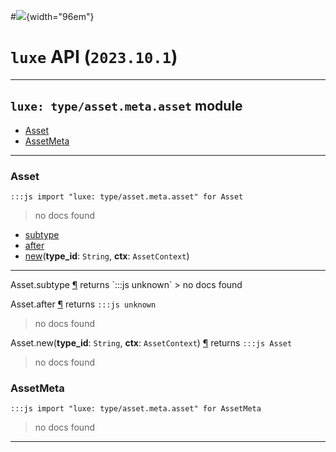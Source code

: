 #![](../../images/luxe-dark.svg){width="96em"}

# `luxe` API (`2023.10.1`)  


---

## `luxe: type/asset.meta.asset` module

- [Asset](#asset)   
- [AssetMeta](#assetmeta)   

---

### Asset
`:::js import "luxe: type/asset.meta.asset" for Asset`
> no docs found

- [subtype](#Asset.subtype)
- [after](#Asset.after)
- [new](#Asset.new+2)(**type_id**: `String`, **ctx**: `AssetContext`)

<hr/>
<endpoint module="luxe: type/asset.meta.asset" class="Asset" signature="subtype"></endpoint>
<signature id="Asset.subtype">Asset.subtype
<a class="headerlink" href="#Asset.subtype" title="Permanent link">¶</a></signature>
<span class='api_ret'>returns</span> `:::js unknown`
> no docs found   

<endpoint module="luxe: type/asset.meta.asset" class="Asset" signature="after"></endpoint>
<signature id="Asset.after">Asset.after
<a class="headerlink" href="#Asset.after" title="Permanent link">¶</a></signature>
<span class='api_ret'>returns</span> `:::js unknown`
> no docs found   

<endpoint module="luxe: type/asset.meta.asset" class="Asset" signature="new(type_id : String, ctx : AssetContext)"></endpoint>
<signature id="Asset.new+2">Asset.new(**type_id**: `String`, **ctx**: `AssetContext`)
<a class="headerlink" href="#Asset.new+2" title="Permanent link">¶</a></signature>
<span class='api_ret'>returns</span> `:::js Asset`
> no docs found   

### AssetMeta
`:::js import "luxe: type/asset.meta.asset" for AssetMeta`
> no docs found


<hr/>
